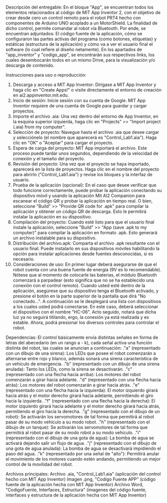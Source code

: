 Descripción del entregable: En el bloque "App", se encuentran todos los elementos relacionados al código de MIT App Inventor 2, con el objetivo de crear desde cero un control remoto para el robot PRT4 hecho con componentes de Arduino UNO acoplado a un MotorShield. La finalidad de dicho control, permite comandar al robot vía Bluetooth. Por ende, se encuentran adjuntados: El código fuente de la aplicación, cómo se configuraron las partes activas del programa (como botones, etiquetas) y estáticas (estructura de la aplicación) y cómo va a ver el usuario final el software (lo cual refiere al diseño netamente). En los apartados de "app_inventor" y "codigo_app", se encontrarán sus respectivos links, los cuales desembocarán todos en un mismo Drive, para la visualización y/o descarga de contenido.

Instrucciones para uso o reproducción:
1. Descarga y acceso a MIT App Inventor: Dirígase a MIT App Inventor y haga clic en "Create Apps!" o visite directamente el entorno de creación en ai2.appinventor.mit.edu.
2. Inicio de sesión: Inicie sesión con su cuenta de Google. MIT App Inventor requiere de una cuenta de Google para guardar y cargar proyectos.
3. Importe el archivo .aia: Una vez dentro del entorno de App Inventor, en la esquina superior izquierda, haga clic en "Projects" >> "Import project (.aia) from my computer".
4. Selección de proyecto: Navegue hasta el archivo .aia que desee cargar y selecciónelo (el nombre que aparecerá es "Control_Lab1.aia"). Haga clic en "OK" o "Aceptar" para cargar el proyecto.
5. Espera de carga del proyecto: MIT App importará el archivo. Este proceso puede tardar unos segundos, dependiendo de la velocidad de conexión y el tamaño del proyecto. 
6. Revisión del proyecto: Una vez que el proyecto se haya importado, aparecerá en la lista de proyectos. Haga clic en el nombre del proyecto para abrirlo ("Control_Lab1.aia") y revise los bloques y la interfaz de usuario.
7. Prueba de la aplicación (opcional): En el caso que desee verificar que todo funcione correctamente, puede probar la aplicación conectando su dispositivo móvil y usando la aplicación Mit AI2 Companion para escanear el código QR y probar la aplicación en tiempo real. O bien, seleccione "Build" >> "Provide QR code for .apk" para compilar la aplicación y obtener un código QR de descarga. Esto le permitirá instalar la aplicación en su dispositivo.
8. Compilación del proyecto: Cuando esté listo para que el usuario final instale la aplicación, seleccione "Build" >> "App (save .apk to my computer)" para compilar la aplicación en formato .apk. Esto generará un archivo instalable para su dispositivo.
9. Distribución del archivo.apk: Comparta el archivo .apk resultante con el usuario final. Puede instalarlo en sus dispositivos móviles habilitando la opción para instalar aplicaciones desde fuentes desconocidas, si es necesario.
10. Consideraciones de uso: En primer lugar deberá asegurarse de que el robot cuenta con una buena fuente de energía (9V es lo recomendable). Nótese que al momento de colocarle las baterias, el módulo Bluetooth comenzará a parpadear (esto significa que no se ha establecido una conexión con el control remoto). Cuando usted esté dentro de la aplicación, asegúrese que su dispositivo tenga el Bluetooth activado, y presione el botón en la parte superior de la pantalla que dirá "No conectado...". A continuación se le desplegará una lista con dispositivos a los cuales usted podrá conectarse. En este caso, deberá seleccionar el dispositivo con el nombre "HC-06". Acto seguido, notará que dicha luz ya no seguirá titilando, ergo, la conexión ya está realizada y es estable. Ahora, podrá presionar los diversos controles para controlar el robot.

Dependencias: El control básicamente envía distintas señales en forma de letras del abecedario (en un rango a - k), cada señal activa una función distinta del robot, las cuales se anuncian a continuación: 
."a" (representado con un dibujo de una sirena): Los LEDs que posee el robot comenzarán a alternarse entre rojo y blanco, además sonará una sirena característica de un vehículo de emergencia.
."b" (representado con un dibujo de una sirena anulada): Tanto los LEDs, como la sirena se desactivarán. 
."c" (representado con una flecha hacia arriba): Los motores del robot comenzarán a girar hacia adelante.
."d" (representado con una flecha hacia atrás): Los motores del robot comenzarán a girar hacia atrás.
."e" (representado con una flecha hacia la izquierda): El motor izquierdo girará hacia atrás y el motor derecho girará hacia adelante, permitiendo el giro hacia la izquierda.
."f" (representado con una flecha hacia la derecha): El motor izquierdo girará hacia adelante y el motor derecho girará hacia atrás, permitiendo el giro hacia la derecha.
."g" (representado con el dibujo de un robot): Se activarán los servomotores de tal forma que permitirá al robot pasar de su modo vehículo a su modo robot.
."h" (representado con el dibujo de un tanque): Se activarán los servomotores de tal forma que permitirá al robot pasar de su modo robot a su modo vehículo.
."i" (representado con el dibujo de una gota de agua): La bomba de agua se activará dejando salir un flujo de agua.
."j" (representado con el dibujo de una gota de agua anulada): La bomba de agua se desactivará impidiendo el paso del agua. 
."k" (representado por una señal de "alto"): Permitirá anular el movimiento de los motores cuando estén andando, permitiendo un mejor control de la movilidad del robot. 

Archivos principales: 
Archivo .aia, "Control_Lab1.aia" (aplicación del control hecho con MIT App Inventor)
Imagen .png, "Codigo Fuente APP" (código fuente de la aplicación hecha con MIT App Inventor)
Archivo Word, "CodigoFuente, Interfaces, Estructura" (imagenes del código fuente, interfaces y estructura de la aplicación hecha con MIT App Inventor)
